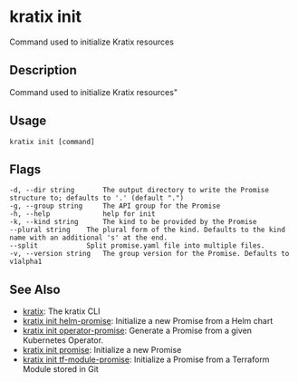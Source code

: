 # kratix init
Command used to initialize Kratix resources

## Description
Command used to initialize Kratix resources"

## Usage
```
kratix init [command]
```


## Flags
```
-d, --dir string       The output directory to write the Promise structure to; defaults to '.' (default ".")
-g, --group string     The API group for the Promise
-h, --help             help for init
-k, --kind string      The kind to be provided by the Promise
--plural string    The plural form of the kind. Defaults to the kind name with an additional 's' at the end.
--split            Split promise.yaml file into multiple files.
-v, --version string   The group version for the Promise. Defaults to v1alpha1
```


## See Also

* [kratix](/main/kratix-cli/reference/kratix): The kratix CLI
* [kratix init helm-promise](/main/kratix-cli/reference/kratix-init-helm-promise): Initialize a new Promise from a Helm chart
* [kratix init operator-promise](/main/kratix-cli/reference/kratix-init-operator-promise): Generate a Promise from a given Kubernetes Operator.
* [kratix init promise](/main/kratix-cli/reference/kratix-init-promise): Initialize a new Promise
* [kratix init tf-module-promise](/main/kratix-cli/reference/kratix-init-tf-module-promise): Initialize a Promise from a Terraform Module stored in Git
